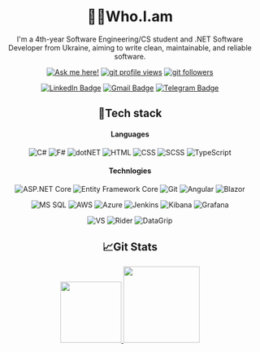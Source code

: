<div align=center>
  
👨‍💻Who.I.am
============================================================================================================================
  
I'm a 4th-year Software Engineering/CS student and .NET Software Developer from Ukraine, aiming to write clean, maintainable, and reliable software.
  
[![Ask me here!](https://img.shields.io/badge/Ask_Me_Anything-yellow?style=flat)](https://github.com/aldecode/aldecode/issues/new)
[![git profile views](https://komarev.com/ghpvc/?username=aldecode&color=brightgreen&style=flat)](https://github.com/aldecode)
[![git followers](https://img.shields.io/github/followers/aldecode?style=social)](https://github.com/login?return_to=https%3A%2F%2Fgithub.com%2Faldecode)

[![LinkedIn Badge](https://img.shields.io/badge/-Nikita_Reshetnik-%230177B5?style=flat&logo=linkedin)](https://www.linkedin.com/in/nikitareshetnik/)
[![Gmail Badge](https://img.shields.io/badge/-reshetnik.nikita@gmail.com-c14438?style=flat&logo=Gmail&logoColor=white&link=mailto:reshetnik.nikita@gmail.com)](mailto:reshetnik.nikita@gmail.com)
[![Telegram Badge](https://img.shields.io/badge/reshetnigram-2CA5E0?style=flat&logo=telegram&logoColor=white)](https://telegram.im/@reshetnigram)
  


🔧Tech stack 
------------------------------------------------------------------------------------------------------------------------------

#### Languages

![C#](https://img.shields.io/badge/-CSharp-0078D4?logo=sharp&logoColor=fff)
![F#](https://img.shields.io/badge/-FSharp-5D3FD3?logo=sharp&logoColor=fff)
![dotNET](https://img.shields.io/badge/.NET-512BD4?logo=.net&logoColor=fff)
![HTML](https://img.shields.io/badge/-HTML-E34F26?logo=HTML5&logoColor=fff)
![CSS](https://img.shields.io/badge/-CSS-1572B6?logo=CSS3&logoColor=fff)
![SCSS](https://img.shields.io/badge/-SCSS-CC6699?logo=sass&logoColor=fff)
![TypeScript](https://img.shields.io/badge/-TypeScript-3178C6?logo=TypeScript&logoColor=fff)

  
#### Technlogies
  
![ASP.NET Core](https://img.shields.io/badge/-ASP.NET%20Core-blue?logo=.net&logoColor=fff)
![Entity Framework Core](https://img.shields.io/badge/-Entity_Framework_Core-0078D7?logo=Microsoft&logoColor=fff)
![Git](https://img.shields.io/badge/-Git-F05032?logo=git&logoColor=fff)
![Angular](https://img.shields.io/badge/-Angular-DD0031?logo=angular&logoColor=fff)
![Blazor](https://img.shields.io/badge/-Blazor-512BD4?logo=blazor&logoColor=fff)

![MS SQL](https://img.shields.io/badge/Microsoft_SQL_Server-CC2927?logo=microsoft-sql-server&logoColor=fff)
![AWS](https://img.shields.io/badge/-AWS-FF9900?logo=amazonaws&logoColor=fff)
![Azure](https://img.shields.io/badge/-Azure-0078D4?&logo=Microsoft-Azure&logoColor=fff)
![Jenkins](https://img.shields.io/badge/-Jenkins-D24939?&logo=jenkins&logoColor=fff)
![Kibana](https://img.shields.io/badge/-Kibana-005571?&logo=kibana&logoColor=fff)
![Grafana](https://img.shields.io/badge/-Grafana-F46800?&logo=grafana&logoColor=fff)
  
![VS](https://img.shields.io/badge/-VisualStudio-5C2D91?&logo=VisualStudio&logoColor=fff)
![Rider](https://img.shields.io/badge/-Rider-000000?&logo=Rider&logoColor=fff)
![DataGrip](https://img.shields.io/badge/-DataGrip-000000?&logo=DataGrip&logoColor=fff)
  
📈Git Stats 
------------------------------------------------------------------------------------------------------------------------------------------------------------

  <a href="https://gitstats.me/aldecode" align=center >
  <img height="120px" src="https://github-readme-stats.vercel.app/api?username=aldecode&include_all_commits=true&count_private=true&hide_border=true&theme=default&hide=contribs,issues&show_icons=true&hide_title=true" />
  <img height="150px" src="https://github-readme-stats.vercel.app/api/top-langs/?username=aldecode&layout=compact&&hide=javascript&langs_count=8&theme=default&hide_border=true" /> 
</a>  
 
